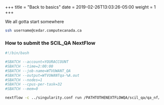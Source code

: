 +++
title = "Back to basics"
date = 2019-02-26T13:03:26-05:00
weight = 1
+++

We all gotta start somewhere


```bash
ssh username@cedar.computecanada.ca
```


### How to submit the SCIL_QA NextFlow

```bash
#!/bin/bash

#SBATCH --account=YOURACCOUNT
#SBATCH --time=2:00:00
#SBATCH --job-name=WTVUWANT_QA
#SBATCH --output=WTVUWANTqa-%A.out
#SBATCH --nodes=1
#SBATCH --cpus-per-task=32
#SBATCH --mem=0

nextflow -c ../singularity.conf run /PATHTOTHENEXTFLOWQA/scil_qa/qa_nf/main.nf --root /PATHOFTHERESULTSTOBEQA/ -with-singularity /PATHTOYOURQAIMG/src/scil_qa/qa.img
```
